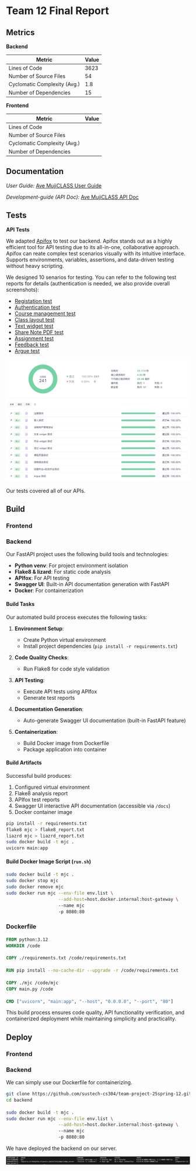 # Team 12 Final Report

## Metrics

**Backend**

| Metric                       | Value |
| ---------------------------- | ----- |
| Lines of Code                | 3623  |
| Number of Source Files       | 54    |
| Cyclomatic Complexity (Avg.) | 1.8   |
| Number of Dependencies       | 15    |

**Frontend**

| Metric                       | Value |
| ---------------------------- | ----- |
| Lines of Code                |       |
| Number of Source Files       |       |
| Cyclomatic Complexity (Avg.) |       |
| Number of Dependencies       |       |

## Documentation

*User Guide:* [Ave MujiCLASS User Guide](https://github.com/sustech-cs304/team-project-25spring-12/wiki)

*Development-guide (API Doc):* [Ave MujiCLASS API Doc](https://apifox.com/apidoc/shared/83671614-bb25-433f-b697-aad585f059cf)

## Tests

**API Tests**

We adapted [Apifox](https://apifox.com/) to test our backend. Apifox stands out as a highly efficient tool for API testing due to its all-in-one, collaborative approach. Apifox can reate complex test scenarios visually with its intuitive interface. Supports environments, variables, assertions, and data-driven testing without heavy scripting.

We designed 10 senarios for testing. You can refer to the following test reports for details (authentication is needed, we also provide overall screenshots):

- [Registation test](https://app.apifox.com/link/project/5946426/api-test/test-report/11952570?branchId=5634400)
- [Authentication test](https://app.apifox.com/link/project/5946426/api-test/test-report/11952604?branchId=5634400)
- [Course management test](https://app.apifox.com/link/project/5946426/api-test/test-report/11955087?branchId=5634400)
- [Class layout test](https://app.apifox.com/link/project/5946426/api-test/test-report/11955088?branchId=5634400)
- [Text widget test](https://app.apifox.com/link/project/5946426/api-test/test-report/11956008?branchId=5634400)
- [Share Note PDF test](https://app.apifox.com/link/project/5946426/api-test/test-report/11956014?branchId=5634400)
- [Assignment test](https://app.apifox.com/link/project/5946426/api-test/test-report/11956014?branchId=5634400)
- [Feedback test](https://app.apifox.com/link/project/5946426/api-test/test-report/11956012?branchId=5634400)
- [Argue test](https://app.apifox.com/link/project/5946426/api-test/test-report/11956048?branchId=5634400)

![](../../assets/test.png)

Our tests covered all of our APIs.

## Build

### Frontend

### Backend

Our FastAPI project uses the following build tools and technologies:

- **Python venv**: For project environment isolation
- **Flake8 & lizard**: For static code analysis
- **APIfox**: For API testing
- **Swagger UI**: Built-in API documentation generation with FastAPI
- **Docker**: For containerization

#### Build Tasks

Our automated build process executes the following tasks:

1. **Environment Setup**:

   - Create Python virtual environment
   - Install project dependencies (`pip install -r requirements.txt`)
2. **Code Quality Checks**:

   - Run Flake8 for code style validation
3. **API Testing**:

   - Execute API tests using APIfox
   - Generate test reports
4. **Documentation Generation**:

   - Auto-generate Swagger UI documentation (built-in FastAPI feature)
5. **Containerization**:

   - Build Docker image from Dockerfile
   - Package application into container

#### Build Artifacts

Successful build produces:

1. Configured virtual environment
2. Flake8 analysis report
3. APIfox test reports
4. Swagger UI interactive API documentation (accessible via `/docs`)
5. Docker container image

```bash
pip install -r requirements.txt
flake8 mjc > flake8_report.txt
liazrd mjc > liazrd_report.txt
sudo docker build -t mjc .
uvicorn main:app
```

#### Build Docker Image Script (`run.sh`)

```bash
sudo docker build -t mjc .
sudo docker stop mjc
sudo docker remove mjc
sudo docker run mjc --env-file env.list \
                    --add-host=host.docker.internal:host-gateway \ 
                    --name mjc 
                    -p 8080:80  
```

### Dockerfile

```dockerfile
FROM python:3.12
WORKDIR /code

COPY ./requirements.txt /code/requirements.txt

RUN pip install --no-cache-dir --upgrade -r /code/requirements.txt

COPY ./mjc /code/mjc
COPY main.py /code

CMD ["uvicorn", "main:app", "--host", "0.0.0.0", "--port", "80"]
```

This build process ensures code quality, API functionality verification, and containerized deployment while maintaining simplicity and practicality.

## Deploy

### Frontend

### Backend

We can simply use our Dockerfile for containerizing.

```bash
git clone https://github.com/sustech-cs304/team-project-25spring-12.git
cd backend

sudo docker build -t mjc .
sudo docker run mjc --env-file env.list \
                    --add-host=host.docker.internal:host-gateway \ 
                    --name mjc 
                    -p 8080:80  
```

We have deployed the backend on our server.

![](../../assets/backend-docker.png)
